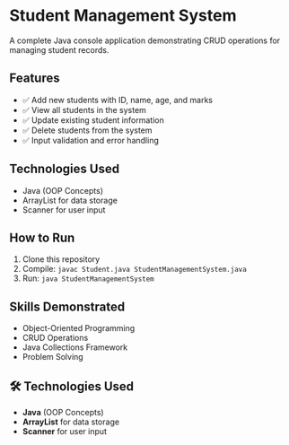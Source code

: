 # Student Management System

A complete Java console application demonstrating CRUD operations for managing student records.

## Features
- ✅ Add new students with ID, name, age, and marks
- ✅ View all students in the system  
- ✅ Update existing student information
- ✅ Delete students from the system
- ✅ Input validation and error handling

## Technologies Used
- Java (OOP Concepts)
- ArrayList for data storage
- Scanner for user input

## How to Run
1. Clone this repository
2. Compile: `javac Student.java StudentManagementSystem.java`
3. Run: `java StudentManagementSystem`

## Skills Demonstrated
- Object-Oriented Programming
- CRUD Operations
- Java Collections Framework
- Problem Solving

## 🛠 Technologies Used
- **Java** (OOP Concepts) 
- **ArrayList** for data storage
- **Scanner** for user input
